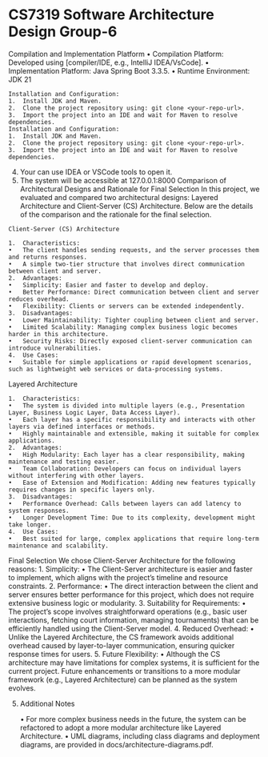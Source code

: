 # CS7319 Software Architecture Design Group-6
Compilation and Implementation Platform
	•	Compilation Platform: Developed using [compiler/IDE, e.g., IntelliJ IDEA/VsCode].
	•	Implementation Platform: Java Spring Boot 3.3.5.
	•	Runtime Environment: JDK 21

	Installation and Configuration:
	1.	Install JDK and Maven.
	2.	Clone the project repository using: git clone <your-repo-url>.
	3.	Import the project into an IDE and wait for Maven to resolve dependencies.
	Installation and Configuration:
	1.	Install JDK and Maven.
	2.	Clone the project repository using: git clone <your-repo-url>.
	3.	Import the project into an IDE and wait for Maven to resolve dependencies.
  4.  Your can use IDEA or VSCode tools to open it.
  5.  The system will be accessible at 127.0.0.1:8000
Comparison of Architectural Designs and Rationale for Final Selection
  In this project, we evaluated and compared two architectural designs: Layered Architecture and Client-Server (CS)        Architecture. Below are the details of the comparison and the rationale for the final selection.

    Client-Server (CS) Architecture

	1.	Characteristics:
	•	The client handles sending requests, and the server processes them and returns responses.
	•	A simple two-tier structure that involves direct communication between client and server.
	2.	Advantages:
	•	Simplicity: Easier and faster to develop and deploy.
	•	Better Performance: Direct communication between client and server reduces overhead.
	•	Flexibility: Clients or servers can be extended independently.
	3.	Disadvantages:
	•	Lower Maintainability: Tighter coupling between client and server.
	•	Limited Scalability: Managing complex business logic becomes harder in this architecture.
	•	Security Risks: Directly exposed client-server communication can introduce vulnerabilities.
	4.	Use Cases:
	•	Suitable for simple applications or rapid development scenarios, such as lightweight web services or data-processing systems.

 Layered Architecture

	1.	Characteristics:
	•	The system is divided into multiple layers (e.g., Presentation Layer, Business Logic Layer, Data Access Layer).
	•	Each layer has a specific responsibility and interacts with other layers via defined interfaces or methods.
	•	Highly maintainable and extensible, making it suitable for complex applications.
	2.	Advantages:
	•	High Modularity: Each layer has a clear responsibility, making maintenance and testing easier.
	•	Team Collaboration: Developers can focus on individual layers without interfering with other layers.
	•	Ease of Extension and Modification: Adding new features typically requires changes in specific layers only.
	3.	Disadvantages:
	•	Performance Overhead: Calls between layers can add latency to system responses.
	•	Longer Development Time: Due to its complexity, development might take longer.
	4.	Use Cases:
	•	Best suited for large, complex applications that require long-term maintenance and scalability.

Final Selection
We chose Client-Server Architecture for the following reasons:
	1.	Simplicity:
	•	The Client-Server architecture is easier and faster to implement, which aligns with the project’s timeline and resource constraints.
	2.	Performance:
	•	The direct interaction between the client and server ensures better performance for this project, which does not require extensive business logic or modularity.
	3.	Suitability for Requirements:
	•	The project’s scope involves straightforward operations (e.g., basic user interactions, fetching court information, managing tournaments) that can be efficiently handled using the Client-Server model.
	4.	Reduced Overhead:
	•	Unlike the Layered Architecture, the CS framework avoids additional overhead caused by layer-to-layer communication, ensuring quicker response times for users.
	5.	Future Flexibility:
	•	Although the CS architecture may have limitations for complex systems, it is sufficient for the current project. Future enhancements or transitions to a more modular framework (e.g., Layered Architecture) can be planned as the system evolves.

5. Additional Notes

	•	For more complex business needs in the future, the system can be refactored to adopt a more modular architecture like Layered Architecture.
	•	UML diagrams, including class diagrams and deployment diagrams, are provided in docs/architecture-diagrams.pdf.
 
